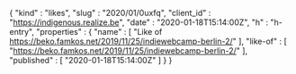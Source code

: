 {
  "kind" : "likes",
  "slug" : "2020/01/0uxfq",
  "client_id" : "https://indigenous.realize.be",
  "date" : "2020-01-18T15:14:00Z",
  "h" : "h-entry",
  "properties" : {
    "name" : [ "Like of https://beko.famkos.net/2019/11/25/indiewebcamp-berlin-2/" ],
    "like-of" : [ "https://beko.famkos.net/2019/11/25/indiewebcamp-berlin-2/" ],
    "published" : [ "2020-01-18T15:14:00Z" ]
  }
}

